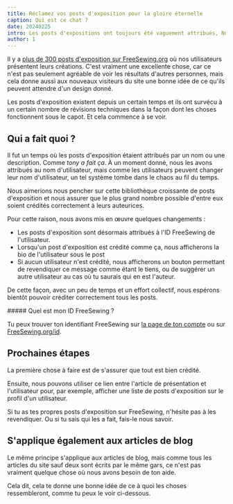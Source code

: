 ```yaml
---
title: Réclamez vos posts d'exposition pour la gloire éternelle
caption: Qui est ce chat ?
date: 20240225
intro: Les posts d'expositions ont toujours été vaguement attribués, Nous voulons corriger ça
author: 1
---
```


Il y a [plus de 300 posts d'exposition sur FreeSewing.org](/showcase) où nos utilisateurs présentent leurs créations.
C'est vraiment une excellente chose, car ce n'est pas seulement agréable de voir les résultats d'autres personnes, mais cela donne aussi aux nouveaux visiteurs du site une bonne idée de ce qu'ils peuvent attendre d'un design donné.

Les posts d'exposition existent depuis un certain temps et ils ont survécu à un certain nombre de révisions techniques dans la façon dont les choses fonctionnent sous le capot. Et cela commence à se voir.

## Qui a fait quoi ?

Il fut un temps où les posts d'exposition étaient attribués par un nom ou une description. Comme _tony a fait ça_.
À un moment donné, nous les avons attribués au nom d'utilisateur, mais comme les utilisateurs peuvent changer leur nom d'utilisateur, un tel système tombe dans le chaos au fil du temps.

Nous aimerions nous pencher sur cette bibliothèque croissante de posts d'exposition et nous assurer que le plus grand nombre possible d'entre eux soient crédités correctement à leurs auteurices.

Pour cette raison, nous avons mis en œuvre quelques changements :

- Les posts d'exposition sont désormais attribués à l'ID FreeSewing de l'utilisateur.
- Lorsqu'un post d'exposition est crédité comme ça, nous afficherons la bio de l'utilisateur sous le post
- Si aucun utilisateur n'est crédité, nous afficherons un bouton permettant de revendiquer ce message comme étant le tiens, ou de suggérer un autre utilisateur au cas où tu saurais qui en est l'auteur.

De cette façon, avec un peu de temps et un effort collectif, nous espérons bientôt pouvoir créditer correctement tous les posts.

<Tip>
##### Quel est mon ID FreeSewing ?

Tu peux trouver ton identifiant FreeSewing sur [la page de ton compte](/account) ou sur [FreeSewing.org/id](/id). </Tip>

## Prochaines étapes

La première chose à faire est de s'assurer que tout est bien crédité.

Ensuite, nous pouvons utiliser ce lien entre l'article de présentation et l'utilisateur pour, par exemple, afficher une liste de posts d'exposition sur le profil d'un utilisateur.

Si tu as tes propres posts d'exposition sur FreeSewing, n'hésite pas à les revendiquer. Ou si tu sais qui les a fait, fais-le nous savoir.

## S'applique également aux articles de blog

Le même principe s'applique aux articles de blog, mais comme tous les articles du site sauf deux sont écrits par le même gars, ce n'est pas vraiment quelque chose où nous avons besoin de ton aide.

Cela dit, cela te donne une bonne idée de ce à quoi les choses ressembleront, comme tu peux le voir ci-dessous.
